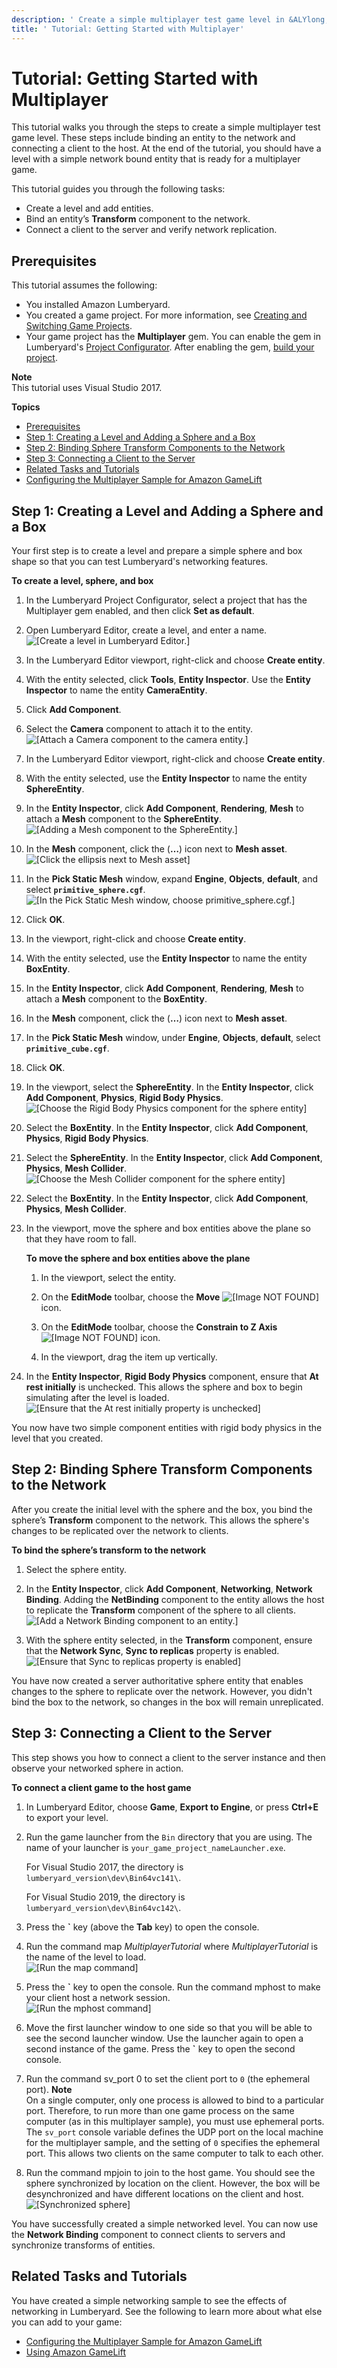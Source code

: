 ```yaml
---
description: ' Create a simple multiplayer test game level in &ALYlong;. '
title: ' Tutorial: Getting Started with Multiplayer'
---
```

# Tutorial: Getting Started with Multiplayer<a name="network-multiplayer-gs"></a>

This tutorial walks you through the steps to create a simple multiplayer test game level\. These steps include binding an entity to the network and connecting a client to the host\. At the end of the tutorial, you should have a level with a simple network bound entity that is ready for a multiplayer game\.

This tutorial guides you through the following tasks:
+ Create a level and add entities\.
+ Bind an entity’s **Transform** component to the network\.
+ Connect a client to the server and verify network replication\.

## Prerequisites<a name="network-multiplayer-gs-prerequisites"></a>

This tutorial assumes the following:
+ You installed Amazon Lumberyard\.
+ You created a game project\. For more information, see [Creating and Switching Game Projects](/docs/userguide/configurator/projects.md)\.
+ Your game project has the **Multiplayer** gem\. You can enable the gem in Lumberyard's [Project Configurator](/docs/userguide/configurator/intro.md)\. After enabling the gem, [build your project](/docs/userguide/game-build-intro.md)\.

**Note**  
This tutorial uses Visual Studio 2017\.

**Topics**
+ [Prerequisites](#network-multiplayer-gs-prerequisites)
+ [Step 1: Creating a Level and Adding a Sphere and a Box](#network-multiplayer-gs-step-1-create-a-level-and-add-a-sphere-and-a-cube)
+ [Step 2: Binding Sphere Transform Components to the Network](#network-multiplayer-gs-step-2-binding-sphere-transform-components-to-the-network)
+ [Step 3: Connecting a Client to the Server](#network-multiplayer-gs-step-3-connect-a-client-to-the-server)
+ [Related Tasks and Tutorials](#network-multiplayer-gs-related-tasks-and-tutorials)
+ [Configuring the Multiplayer Sample for Amazon GameLift](/docs/userguide/networking/multiplayer-gs-gamelift.md)

## Step 1: Creating a Level and Adding a Sphere and a Box<a name="network-multiplayer-gs-step-1-create-a-level-and-add-a-sphere-and-a-cube"></a>

Your first step is to create a level and prepare a simple sphere and box shape so that you can test Lumberyard's networking features\.

**To create a level, sphere, and box**

1. In the Lumberyard Project Configurator, select a project that has the Multiplayer gem enabled, and then click **Set as default**\.

1. Open Lumberyard Editor, create a level, and enter a name\.  
![\[Create a level in Lumberyard Editor.\]](/images/userguide/networking/network-multiplayer-gs-1.png)

1. In the Lumberyard Editor viewport, right\-click and choose **Create entity**\.

1. With the entity selected, click **Tools**, **Entity Inspector**\. Use the **Entity Inspector** to name the entity **CameraEntity**\.

1. Click **Add Component**\.

1. Select the **Camera** component to attach it to the entity\.  
![\[Attach a Camera component to the camera entity.\]](/images/userguide/networking/network-multiplayer-gs-2.png)

1. In the Lumberyard Editor viewport, right\-click and choose **Create entity**\.

1. With the entity selected, use the **Entity Inspector** to name the entity **SphereEntity**\.

1. In the **Entity Inspector**, click **Add Component**, **Rendering**, **Mesh** to attach a **Mesh** component to the **SphereEntity**\.  
![\[Adding a Mesh component to the SphereEntity.\]](/images/userguide/networking/network-multiplayer-gs-3.png)

1. In the **Mesh** component, click the \(**…**\) icon next to **Mesh asset**\.  
![\[Click the ellipsis next to Mesh asset\]](/images/userguide/networking/network-multiplayer-gs-4-mesh-asset-ellipsis.png)

1. In the **Pick Static Mesh** window, expand **Engine**, **Objects**, **default**, and select **`primitive_sphere.cgf`**\.  
![\[In the Pick Static Mesh window, choose primitive_sphere.cgf.\]](/images/userguide/networking/network-multiplayer-gs-4-pick-static-mesh.png)

1. Click **OK**\.

1. In the viewport, right\-click and choose **Create entity**\.

1. With the entity selected, use the **Entity Inspector** to name the entity **BoxEntity**\.

1. In the **Entity Inspector**, click **Add Component**, **Rendering**, **Mesh** to attach a **Mesh** component to the **BoxEntity**\.

1. In the **Mesh** component, click the \(**…**\) icon next to **Mesh asset**\.

1. In the **Pick Static Mesh** window, under **Engine**, **Objects**, **default**, select **`primitive_cube.cgf`**\.

1. Click **OK**\.

1. In the viewport, select the **SphereEntity**\. In the **Entity Inspector**, click **Add Component**, **Physics**, **Rigid Body Physics**\.  
![\[Choose the Rigid Body Physics component for the sphere entity\]](/images/userguide/networking/network-multiplayer-gs-sphere-entity-rigid-body-physics.png)

1. Select the **BoxEntity**\. In the **Entity Inspector**, click **Add Component**, **Physics**, **Rigid Body Physics**\.

1. Select the **SphereEntity**\. In the **Entity Inspector**, click **Add Component**, **Physics**, **Mesh Collider**\.  
![\[Choose the Mesh Collider component for the sphere entity\]](/images/userguide/networking/network-multiplayer-gs-sphere-entity-mesh-collider.png)

1. Select the **BoxEntity**\. In the **Entity Inspector**, click **Add Component**, **Physics**, **Mesh Collider**\.

1. In the viewport, move the sphere and box entities above the plane so that they have room to fall\.

   **To move the sphere and box entities above the plane**

   1. In the viewport, select the entity\. 

   1. On the **EditMode** toolbar, choose the **Move** ![\[Image NOT FOUND\]](/images/userguide/networking/network-multiplayer-gs-editmode-move-icon.png) icon\. 

   1. On the **EditMode** toolbar, choose the **Constrain to Z Axis** ![\[Image NOT FOUND\]](/images/userguide/networking/network-multiplayer-gs-editmode-z-icon.png) icon\.

   1. In the viewport, drag the item up vertically\.

1. In the **Entity Inspector**, **Rigid Body Physics** component, ensure that **At rest initially** is unchecked\. This allows the sphere and box to begin simulating after the level is loaded\.  
![\[Ensure that the At rest initially property is unchecked\]](/images/userguide/networking/network-multiplayer-gs-5.png)

You now have two simple component entities with rigid body physics in the level that you created\.

## Step 2: Binding Sphere Transform Components to the Network<a name="network-multiplayer-gs-step-2-binding-sphere-transform-components-to-the-network"></a>

After you create the initial level with the sphere and the box, you bind the sphere’s **Transform** component to the network\. This allows the sphere's changes to be replicated over the network to clients\. 

**To bind the sphere’s transform to the network**

1. Select the sphere entity\. 

1. In the **Entity Inspector**, click **Add Component**, **Networking**, **Network Binding**\. Adding the **NetBinding** component to the entity allows the host to replicate the **Transform** component of the sphere to all clients\.  
![\[Add a Network Binding component to an entity.\]](/images/userguide/networking/network-multiplayer-gs-6.png)

1. With the sphere entity selected, in the **Transform** component, ensure that the **Network Sync**, **Sync to replicas** property is enabled\.  
![\[Ensure that Sync to replicas property is enabled\]](/images/userguide/networking/network-multiplayer-gs-sync-to-replicas.png)

You have now created a server authoritative sphere entity that enables changes to the sphere to replicate over the network\. However, you didn't bind the box to the network, so changes in the box will remain unreplicated\.

## Step 3: Connecting a Client to the Server<a name="network-multiplayer-gs-step-3-connect-a-client-to-the-server"></a>

This step shows you how to connect a client to the server instance and then observe your networked sphere in action\.

**To connect a client game to the host game**

1. In Lumberyard Editor, choose **Game**, **Export to Engine**, or press **Ctrl\+E** to export your level\.

1. Run the game launcher from the `Bin` directory that you are using\. The name of your launcher is `your_game_project_nameLauncher.exe`\.

   For Visual Studio 2017, the directory is `lumberyard_version\dev\Bin64vc141\`\. 

   For Visual Studio 2019, the directory is `lumberyard_version\dev\Bin64vc142\`\. 

1. Press the **`** key \(above the **Tab** key\) to open the console\.

1. Run the command map *MultiplayerTutorial* where *MultiplayerTutorial* is the name of the level to load\.  
![\[Run the map command\]](/images/userguide/networking/network-multiplayer-gs-7.png)

1. Press the **`** key to open the console\. Run the command mphost to make your client host a network session\.  
![\[Run the mphost command\]](/images/userguide/networking/network-multiplayer-gs-8.png)

1. Move the first launcher window to one side so that you will be able to see the second launcher window\. Use the launcher again to open a second instance of the game\. Press the **`** key to open the second console\.

1. Run the command sv\_port 0 to set the client port to `0` \(the ephemeral port\)\.
**Note**  
On a single computer, only one process is allowed to bind to a particular port\. Therefore, to run more than one game process on the same computer \(as in this multiplayer sample\), you must use ephemeral ports\. The `sv_port` console variable defines the UDP port on the local machine for the multiplayer sample, and the setting of `0` specifies the ephemeral port\. This allows two clients on the same computer to talk to each other\.

1. Run the command mpjoin to join to the host game\. You should see the sphere synchronized by location on the client\. However, the box will be desynchronized and have different locations on the client and host\.  
![\[Synchronized sphere\]](/images/userguide/networking/network-multiplayer-gs-9.png)

You have successfully created a simple networked level\. You can now use the **Network Binding** component to connect clients to servers and synchronize transforms of entities\.

## Related Tasks and Tutorials<a name="network-multiplayer-gs-related-tasks-and-tutorials"></a>

You have created a simple networking sample to see the effects of networking in Lumberyard\. See the following to learn more about what else you can add to your game:
+  [Configuring the Multiplayer Sample for Amazon GameLift](/docs/userguide/networking/multiplayer-gs-gamelift.md) 
+ [Using Amazon GameLift](https://docs.aws.amazon.com/lumberyard/latest/userguide/network-gamelift-using.html)